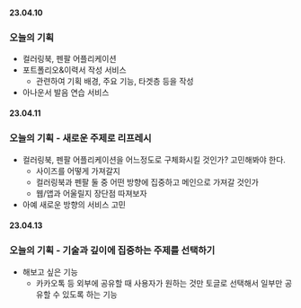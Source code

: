 #### 23.04.10

### 오늘의 기획

- 컬러링북, 펜팔 어플리케이션
- 포트폴리오&이력서 작성 서비스
  - 관련하여 기획 배경, 주요 기능, 타겟층 등을 작성
- 아나운서 발음 연습 서비스

#### 23.04.11

### 오늘의 기획 - 새로운 주제로 리프레시

- 컬러링북, 펜팔 어플리케이션을 어느정도로 구체화시킬 것인가? 고민해봐야 한다.
  - 사이즈를 어떻게 가져갈지
  - 컬러링북과 펜팔 둘 중 어떤 방향에 집중하고 메인으로 가져갈 것인가
  - 웹/앱과 어울릴지 장단점 따져보자
- 아예 새로운 방향의 서비스 고민

#### 23.04.13

### 오늘의 기획 - 기술과 깊이에 집중하는 주제를 선택하기

- 해보고 싶은 기능
  - 카카오톡 등 외부에 공유할 때 사용자가 원하는 것만 토글로 선택해서 일부만 공유할 수 있도록 하는 기능
